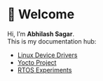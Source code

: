 # 👋 Welcome

Hi, I’m **Abhilash Sagar**.  
This is my documentation hub:

- [Linux Device Drivers](linuxdd/)
- [Yocto Project](yocto/)
- [RTOS Experiments](rtos/)

